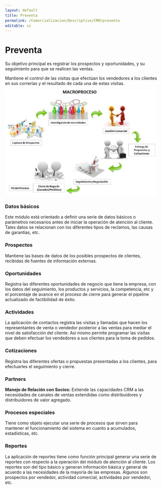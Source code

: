 ```yaml
---
layout: default
title: Preventa
permalink: /Comercializacion/Descriptivo/CRM/preventa
editable: si
---
```


# Preventa

Su objetivo principal es registrar los prospectos y oportunidades, y su seguimiento para que se realicen las ventas.  

Mantiene el control de las visitas que efectúan los vendedores a los clientes en sus correrías y el resultado de cada una de estas visitas.  

![](preventa.jpg)


### Datos básicos

Este módulo está orientado a definir una serie de datos básicos o parámetros necesarios antes de iniciar la operación de atención al cliente. Tales datos se relacionan con los diferentes tipos de reclamos, las causas de garantías, etc.  


### Prospectos

Mantiene las bases de datos de los posibles prospectos de clientes, recibidas de fuentes de información externas.  


### Oportunidades

Registra las diferentes oportunidades de negocio que tiene la empresa, con los datos del seguimiento, los productos y servicios, la competencia, etc y el porcentaje de avance en el proceso de cierre para generar el pipeline actualizado de factibilidad de éxito.  


### Actividades

La aplicación de contactos registra las visitas y llamadas que hacen los representantes de venta o vendedor posterior a las ventas para mediar el nivel de satisfacción del cliente. Así mismo permite programar las visitas que deben efectuar los vendedores a sus clientes para la toma de pedidos.  


### Cotizaciones

Registra las diferentes ofertas o propuestas presentadas a los clientes, para efectuarles el seguimiento y cierre.  

### Partners

**Manejo de Relación con Socios:** Extiende las capacidades CRM a las necesidades de canales de ventas extendidas como distribuidores y distribuidores de valor agregado.  

### Procesos especiales

Tiene como objeto ejecutar una serie de procesos que sirven para mantener el funcionamiento del sistema en cuanto a acumulados, estadísticas, etc.  

### Reportes

La aplicación de reportes tiene como función principal generar una serie de reportes con respecto a la operación del módulo de atención al cliente. Los reportes son del tipo básico y generan información básica y general de acuerdo a las  necesidades de la mayoría de las empresas. Algunos son prospectos por vendedor, actividad comercial, actividades por vendedor, etc.  


